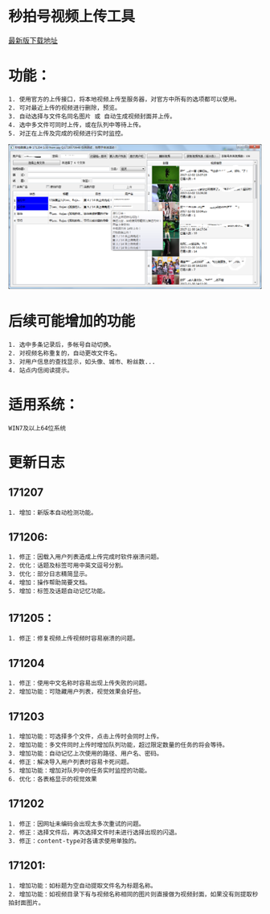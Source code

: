 秒拍号视频上传工具  
=====
[最新版下载地址](https://pan.baidu.com/s/1eRR2PSA#list/path=%2F)  
# 功能：
	1. 使用官方的上传接口，将本地视频上传至服务器，对官方中所有的选项都可以使用。
	2. 可对最近上传的视频进行删除，预览。  
	3. 自动选择与文件名同名图片 或 自动生成视频封面并上传。  
	4. 选中多文件可同时上传，或在队列中等待上传。  
	5. 对正在上传及完成的视频进行实时监控。
<img src="image/sample.png"/></br>
# 后续可能增加的功能  
    1. 选中多条记录后，多帐号自动切换。  
    2. 对视频名称重复的，自动更改文件名。
    3. 对用户信息的查找显示，如头像、城市、粉丝数...
    4. 站点内信阅读提示。
# 适用系统：
`WIN7及以上64位系统`
# 更新日志
## 171207  
    1. 增加：新版本自动检测功能。

## 171206:
    1. 修正：因载入用户列表造成上传完成时软件崩溃问题。
    2. 优化：话题及标签可用中英文逗号分割。
    3. 优化：部分日志精简显示。
    4. 增加：操作帮助简要文档。
    5. 增加：标签及话题自动记忆功能。

## 171205：
    1. 修正：修复视频上传视频时容易崩溃的问题。

## 171204
    1. 修正：使用中文名称时容易出现上传失败的问题。
    2. 增加功能：可隐藏用户列表，视觉效果会好些。

## 171203
    1. 增加功能：可选择多个文件，点击上传时会同时上传。
    2. 增加功能：多文件同时上传时增加队列功能，超过限定数量的任务的将会等待。
    3. 增加功能：自动记忆上次使用的路径、用户名、密码。
    4. 修正：解决导入用户列表时容易卡死问题。
    5. 增加功能：增加对队列中的任务实时监控的功能。
    6. 优化：各表格显示的视觉效果

## 171202  
    1. 修正：因网址未编码会出现太多次重试的问题。  
    2. 修正：选择文件后，再次选择文件时未进行选择出现的闪退。
    3. 修正：content-type对各请求使用单独的。   

## 171201:
    1. 增加功能：如标题为空自动提取文件名为标题名称。
    2. 增加功能：如视频目录下有与视频名称相同的图片则直接做为视频封面，如果没有则提取秒拍封面图片。

